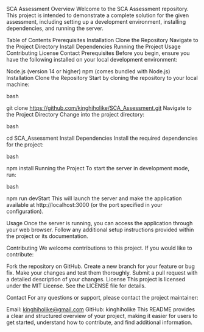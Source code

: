 SCA Assessment
Overview
Welcome to the SCA Assessment repository. This project is intended to demonstrate a complete solution for the given assessment, including setting up a development environment, installing dependencies, and running the server.

Table of Contents
Prerequisites
Installation
Clone the Repository
Navigate to the Project Directory
Install Dependencies
Running the Project
Usage
Contributing
License
Contact
Prerequisites
Before you begin, ensure you have the following installed on your local development environment:

Node.js (version 14 or higher)
npm (comes bundled with Node.js)
Installation
Clone the Repository
Start by cloning the repository to your local machine:

bash

git clone https://github.com/kinghiholike/SCA_Assessment.git
Navigate to the Project Directory
Change into the project directory:

bash

cd SCA_Assessment
Install Dependencies
Install the required dependencies for the project:

bash

npm install
Running the Project
To start the server in development mode, run:

bash

npm run devStart
This will launch the server and make the application available at http://localhost:3000 (or the port specified in your configuration).

Usage
Once the server is running, you can access the application through your web browser. Follow any additional setup instructions provided within the project or its documentation.

Contributing
We welcome contributions to this project. If you would like to contribute:

Fork the repository on GitHub.
Create a new branch for your feature or bug fix.
Make your changes and test them thoroughly.
Submit a pull request with a detailed description of your changes.
License
This project is licensed under the MIT License. See the LICENSE file for details.

Contact
For any questions or support, please contact the project maintainer:

Email: kinghiholike@gmail.com
GitHub: kinghiholike
This README provides a clear and structured overview of your project, making it easier for users to get started, understand how to contribute, and find additional information.